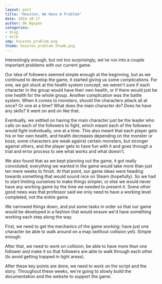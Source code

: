 ```yaml
---
layout: post
title: "Houston, We Have A Problem"
date: 2016-10-17
author: DK Nguyen
categories:
- blog
- milk
img: houston_problem.png
thumb: houston_problem_thumb.png
---
```

Interestingly enough, but not too surprisingly, we've run into a couple important problems with our current game.

Our idea of followers seemed simple enough at the beginning, but as we continued to develop the game, it started giving us some complications. For one, we got stuck at the health system concept; we weren't sure if each character in the group would have their own health, or if there would just be one health for the whole group. Another complication was the battle system. When it comes to monsters, should the characters attack all at once? Or one at a time? What does the main character do? Does he have any skills? It went on and on like that.

Eventually, we settled on having the main character just be the leader who calls on each of the followers to fight, which meant each of the followers would fight individually, one at a time. This also meant that each player gets his or her own health, and health decreases depending on the monster or boss; some characters are weak against certain monsters, but stronger against others, and the player gets to have fun with it and goes through a trial and error process to see what works and what doesn't.

We also found that as we kept planning out the game, it got really convoluted; everything we wanted in the game would take more than just ten mere weeks to finish. At that point, our game ideas were heading towards something that would sound nice on Steam (hopefully). So we had to start limiting ourselves to make things simpler, or else we would never have any working game by the time we needed to present it. Some other good news was that professor said we only need to have a working level completed, not the entire game.

We narrowed things down, and put some tasks in order so that our game would be developed in a fashion that would ensure we'd have something working each step along the way.

First, we need to get the mechanics of the game working: have just one character be able to walk around on a map (without collision yet). Simple enough.

After that, we need to work on collision, be able to have more than one follower and make it so that followers are able to walk through each other (to avoid getting trapped in tight areas).

After these key points are done, we need to work on the script and the story. Throughout these weeks, we're going to slowly build the documentation and the website to support the game.
